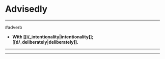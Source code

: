 # Advisedly
---
#adverb
- **With [[i/_intentionality|intentionality]]; [[d/_deliberately|deliberately]].**
---
---
